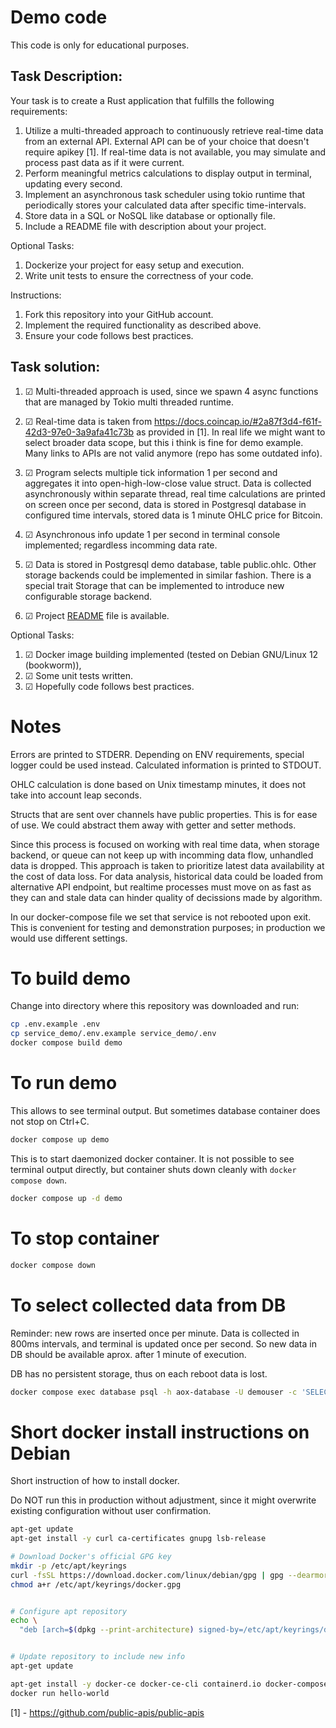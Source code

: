 # Demo code

This code is only for educational purposes.

## Task Description:
Your task is to create a Rust application that fulfills the following
requirements:

1. Utilize a multi-threaded approach to continuously retrieve real-time data
from an external API. External API can be of your choice that doesn't require
apikey [1]. If real-time data is not available, you may simulate and process
past data as if it were current.
2. Perform meaningful metrics calculations to display output in terminal,
updating every second.
2. Implement an asynchronous task scheduler using tokio runtime that periodically stores your calculated data after specific time-intervals.
3. Store data in a SQL or NoSQL like database or optionally file.
4. Include a README file with description about your project.

Optional Tasks:
1. Dockerize your project for easy setup and execution.
2. Write unit tests to ensure the correctness of your code.

Instructions:
1. Fork this repository into your GitHub account.
2. Implement the required functionality as described above.
3. Ensure your code follows best practices.



## Task solution:
1. &#9745; Multi-threaded approach is used, since we spawn 4 async functions
that are managed by Tokio multi threaded runtime.
1. &#9745; Real-time data is taken from https://docs.coincap.io/#2a87f3d4-f61f-42d3-97e0-3a9afa41c73b as provided in [1]. In real life we might
want to select broader data scope, but this i think is fine for demo example.
Many links to APIs are not valid anymore (repo has some outdated info).

2. &#9745; Program selects multiple tick information 1 per second and aggregates
it into open-high-low-close value struct. Data is collected asynchronously
within separate thread, real time calculations are printed on screen once per
second, data is stored in Postgresql database in configured time intervals,
stored data is 1 minute OHLC price for Bitcoin.

2. &#9745; Asynchronous info update 1 per second in terminal console
implemented; regardless incomming data rate.

3. &#9745; Data is stored in Postgresql demo database, table public.ohlc. Other storage
backends could be implemented in similar fashion. There is a special trait
Storage that can be implemented to introduce new configurable storage backend.

4. &#9745; Project [README](service_demo/README.md) file is available.

Optional Tasks:
1. &#9745; Docker image building implemented (tested on Debian GNU/Linux 12 (bookworm)),
2. &#9745; Some unit tests written.
3. &#9745; Hopefully code follows best practices.

# Notes
Errors are printed to STDERR. Depending on ENV requirements, special logger
could be used instead. Calculated information is printed to STDOUT.

OHLC calculation is done based on Unix timestamp minutes, it does not take into
account leap seconds.

Structs that are sent over channels have public properties. This is for ease of
use. We could abstract them away with getter and setter methods.

Since this process is focused on working with real time data, when storage
backend, or queue can not keep up with incomming data flow, unhandled data is
dropped. This approach is taken to prioritize latest data availability at the
cost of data loss. For data analysis, historical data could be loaded from
alternative API endpoint, but realtime processes must move on as fast as they
can and stale data can hinder quality of decissions made by algorithm.

In our docker-compose file we set that service is not rebooted upon exit. This
is convenient for testing and demonstration purposes; in production we would
use different settings.

# To build demo
Change into directory where this repository was downloaded and run:
```sh
cp .env.example .env
cp service_demo/.env.example service_demo/.env
docker compose build demo
```


# To run demo
This allows to see terminal output. But sometimes database container does not
stop on Ctrl+C.
```sh
docker compose up demo
```

This is to start daemonized docker container. It is not possible to see terminal
output directly, but container shuts down cleanly with `docker compose down`.
```sh
docker compose up -d demo
```


# To stop container
```sh
docker compose down
```


# To select collected data from DB
Reminder: new rows are inserted once per minute. Data is collected in 800ms
intervals, and terminal is updated once per second. So new data in DB should
be available aprox. after 1 minute of execution.

DB has no persistent storage, thus on each reboot data is lost.
```sh
docker compose exec database psql -h aox-database -U demouser -c 'SELECT * FROM ohlc LIMIT 10' demo
```


# Short docker install instructions on Debian
Short instruction of how to install docker.

Do NOT run this in production without adjustment, since it might overwrite
existing configuration without user confirmation.

```sh
apt-get update
apt-get install -y curl ca-certificates gnupg lsb-release

# Download Docker's official GPG key
mkdir -p /etc/apt/keyrings
curl -fsSL https://download.docker.com/linux/debian/gpg | gpg --dearmor -o /etc/apt/keyrings/docker.gpg
chmod a+r /etc/apt/keyrings/docker.gpg


# Configure apt repository
echo \
  "deb [arch=$(dpkg --print-architecture) signed-by=/etc/apt/keyrings/docker.gpg] https://download.docker.com/linux/debian $(lsb_release -cs) stable" | tee /etc/apt/sources.list.d/docker.list > /dev/null 


# Update repository to include new info
apt-get update

apt-get install -y docker-ce docker-ce-cli containerd.io docker-compose-plugin
docker run hello-world
```



[1] - https://github.com/public-apis/public-apis


